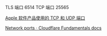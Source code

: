TLS 端口  6514
TCP 端口 25565

[Apple 软件产品使用的 TCP 和 UDP 端口](https://support.apple.com/zh-cn/HT202944)

[Network ports · Cloudflare Fundamentals docs](https://developers.cloudflare.com/fundamentals/get-started/network-ports)
